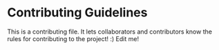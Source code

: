 # Contributing Guidelines
This is a contributing file. It lets collaborators and contributors know the rules for contributing to the project! :)
Edit me!

